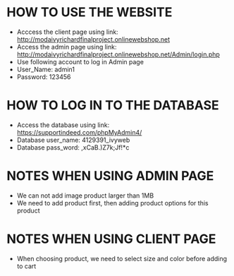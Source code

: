 # HOW TO USE THE WEBSITE
- Acccess the client page using link: http://modaivyrichardfinalproject.onlinewebshop.net
- Access the admin page using link: http://modaivyrichardfinalproject.onlinewebshop.net/Admin/login.php
- Use following account to log in Admin page
- User_Name: admin1
- Password: 123456

# HOW TO LOG IN TO THE DATABASE
- Access the database using link: https://supportindeed.com/phpMyAdmin4/
- Database user_name: 4129391_ivyweb
- Database pass_word: ,xCaB.)Z7k;Jf!*c

# NOTES WHEN USING ADMIN PAGE
- We can not add image product larger than 1MB
- We need to add product first, then adding product options for this product

# NOTES WHEN USING CLIENT PAGE
- When choosing product, we need to select size and color before adding to cart
  